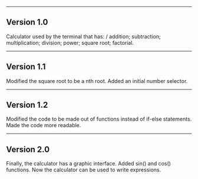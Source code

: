 -----------
Version 1.0
-----------
  
  Calculator used by the terminal that has:
  / addition;
  subtraction;
  multiplication;
  division;
  power;
  square root;
  factorial.

-----------
Version 1.1
-----------
   
  Modified the square root to be a nth root.
  Added an initial number selector.

-----------
Version 1.2
-----------

  Modified the code to be made out of functions instead of if-else statements.
  Made the code more readable.

-----------
Version 2.0
-----------

  Finally, the calculator has a graphic interface.
  Added sin() and cos() functions.
  Now the calculator can be used to write expressions.
